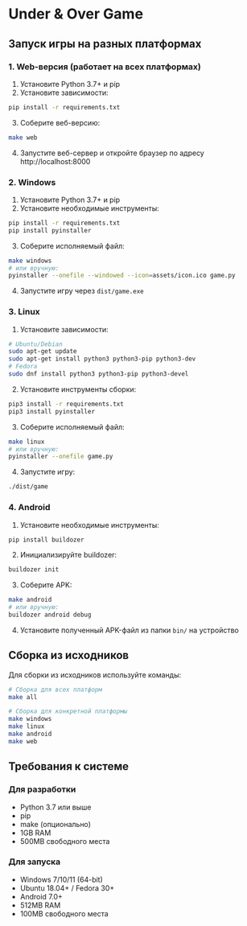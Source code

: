 # Under & Over Game

## Запуск игры на разных платформах

### 1. Web-версия (работает на всех платформах)

1. Установите Python 3.7+ и pip
2. Установите зависимости:
```bash
pip install -r requirements.txt
```
3. Соберите веб-версию:
```bash
make web
```
4. Запустите веб-сервер и откройте браузер по адресу http://localhost:8000

### 2. Windows

1. Установите Python 3.7+ и pip
2. Установите необходимые инструменты:
```bash
pip install -r requirements.txt
pip install pyinstaller
```
3. Соберите исполняемый файл:
```bash
make windows
# или вручную:
pyinstaller --onefile --windowed --icon=assets/icon.ico game.py
```
4. Запустите игру через `dist/game.exe`

### 3. Linux

1. Установите зависимости:
```bash
# Ubuntu/Debian
sudo apt-get update
sudo apt-get install python3 python3-pip python3-dev
# Fedora
sudo dnf install python3 python3-pip python3-devel
```
2. Установите инструменты сборки:
```bash
pip3 install -r requirements.txt
pip3 install pyinstaller
```
3. Соберите исполняемый файл:
```bash
make linux
# или вручную:
pyinstaller --onefile game.py
```
4. Запустите игру:
```bash
./dist/game
```

### 4. Android

1. Установите необходимые инструменты:
```bash
pip install buildozer
```
2. Инициализируйте buildozer:
```bash
buildozer init
```
3. Соберите APK:
```bash
make android
# или вручную:
buildozer android debug
```
4. Установите полученный APK-файл из папки `bin/` на устройство

## Сборка из исходников

Для сборки из исходников используйте команды:
```bash
# Сборка для всех платформ
make all

# Сборка для конкретной платформы
make windows
make linux
make android
make web
```

## Требования к системе

### Для разработки
- Python 3.7 или выше
- pip
- make (опционально)
- 1GB RAM
- 500MB свободного места

### Для запуска
- Windows 7/10/11 (64-bit)
- Ubuntu 18.04+ / Fedora 30+
- Android 7.0+
- 512MB RAM
- 100MB свободного места